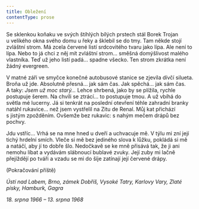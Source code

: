 ```yaml
---
title: Obležení
contentType: prose
---
```


<section>

Se sklenkou koňaku ve svých štíhlých bílých prstech stál Borek Trojan u velikého okna svého domu u řeky a šklebil se do tmy. Tam někde stojí zvláštní strom. Má zcela červené listí srdcovitého tvaru jako lípa. Ale není to lípa. Nebo to já chci z něj mít zvláštní strom… směšná domýšlivost malého vlastníka. Teď už jeho listí padá… spadne všecko. Ten strom zkrátka není žádný evergreen.

V matné záři ve smyčce konečné autobusové stanice se zjevila dívčí silueta. Broňa už jde. Absolutně přesná… jak sám čas. Jak spěchá… jak sám čas. A taky: _Jsem už moc starý…_ Lehce shrbená, jako by se plížila, rychle postupuje šerem. Na chvíli se ztrácí… to postupuje tmou. A už vbíhá do světla mé lucerny. Já si tenkrát na poslední otevření téhle zahradní branky natáhl rukavice… než jsem vystřelil na Zitu de Renal. Můj kat přichází s jistým zpožděním. Ovšemže bez rukavic: s nahým mečem drápů bez pochvy.

Jdu vstříc… Vrhá se na mne hned u dveří a uchvacuje mě. V týlu mi zní její tichý hrdelní smích. Vleče si mě bez jediného slova k lůžku, pokládá si mě a natáčí, aby jí to dobře šlo. Nedočkavě se ke mně přisává tak, že ji ani nemohu líbat a vydávám slábnoucí bublavé zvuky. Její zuby mi lačně přejíždějí po tváři a vzadu se mi do šíje zatínají její červené drápy.

(Pokračování příště)

</section>

<section>

_Ústí nad Labem, Brno, zámek Dobříš, Vysoké Tatry, Karlovy Vary, Zlaté písky, Hamburk, Gagra_

_18. srpna 1966 – 13. srpna 1968_

</section>
